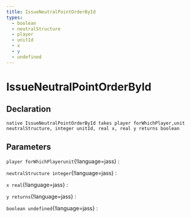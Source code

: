 ```yaml
---
title: IssueNeutralPointOrderById
types:
  - boolean
  - neutralStructure
  - player
  - unitId
  - x
  - y
  - undefined
---
```


# IssueNeutralPointOrderById

## Declaration

```jass
native IssueNeutralPointOrderById takes player forWhichPlayer,unit neutralStructure, integer unitId, real x, real y returns boolean
```

## Parameters
`player forWhichPlayerunit`{!language=jass}
: 

`neutralStructure integer`{!language=jass}
: 

`x real`{!language=jass}
: 

`y returns`{!language=jass}
: 

`boolean undefined`{!language=jass}
: 
